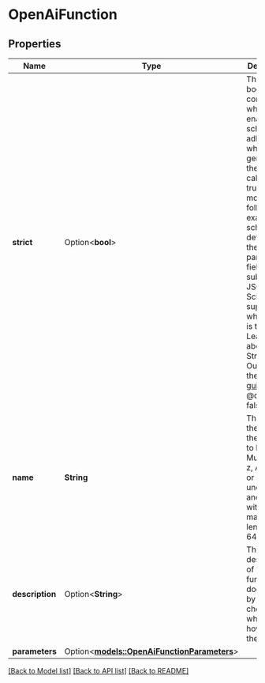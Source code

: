 # OpenAiFunction

## Properties

Name | Type | Description | Notes
------------ | ------------- | ------------- | -------------
**strict** | Option<**bool**> | This is a boolean that controls whether to enable strict schema adherence when generating the function call. If set to true, the model will follow the exact schema defined in the parameters field. Only a subset of JSON Schema is supported when strict is true. Learn more about Structured Outputs in the [OpenAI guide](https://openai.com/index/introducing-structured-outputs-in-the-api/).  @default false | [optional]
**name** | **String** | This is the the name of the function to be called.  Must be a-z, A-Z, 0-9, or contain underscores and dashes, with a maximum length of 64. | 
**description** | Option<**String**> | This is the description of what the function does, used by the AI to choose when and how to call the function. | [optional]
**parameters** | Option<[**models::OpenAiFunctionParameters**](OpenAiFunctionParameters.md)> |  | [optional]

[[Back to Model list]](../README.md#documentation-for-models) [[Back to API list]](../README.md#documentation-for-api-endpoints) [[Back to README]](../README.md)


